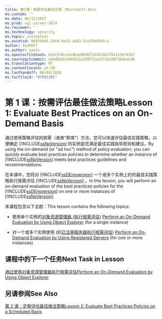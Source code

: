 ```yaml
---
title: 第1课：按需评估最佳实践 |Microsoft Docs
ms.custom: ''
ms.date: 06/13/2017
ms.prod: sql-server-2014
ms.reviewer: ''
ms.technology: security
ms.topic: conceptual
ms.assetid: 868338d3-29c8-4a55-ab02-51a358d5b7ca
author: VanMSFT
ms.author: vanto
ms.openlocfilehash: b35c578ca1edbaebb9871d1633627811536f42bf
ms.sourcegitcommit: ad4d92dce894592a259721a1571b1d8736abacdb
ms.translationtype: MT
ms.contentlocale: zh-CN
ms.lasthandoff: 08/04/2020
ms.locfileid: "87691391"
---
```

# <a name="lesson-1-evaluate-best-practices-on-an-on-demand-basis"></a><span data-ttu-id="221a8-102">第 1 课：按需评估最佳做法策略</span><span class="sxs-lookup"><span data-stu-id="221a8-102">Lesson 1: Evaluate Best Practices on an On-Demand Basis</span></span>
  <span data-ttu-id="221a8-103">通过使用策略评估的按需（或者“即席”）方法，您可以快速评估最佳实践策略，以便确定 [!INCLUDE[ssNoVersion](../includes/ssnoversion-md.md)] 的实例是否满足最佳实践指导原则和建议。</span><span class="sxs-lookup"><span data-stu-id="221a8-103">By using the on-demand (or "ad hoc") method of policy evaluation, you can quickly evaluate best practices policies to determine whether an instance of [!INCLUDE[ssNoVersion](../includes/ssnoversion-md.md)] meets best practices guidelines and recommendations.</span></span>  
  
 <span data-ttu-id="221a8-104">在本课中，您将对 [!INCLUDE[ssDEnoversion](../includes/ssdenoversion-md.md)] 一个或多个实例上的的最佳实践策略执行按需评估 [!INCLUDE[ssNoVersion](../includes/ssnoversion-md.md)] 。</span><span class="sxs-lookup"><span data-stu-id="221a8-104">In this lesson, you will perform an on-demand evaluation of the best practices policies for the [!INCLUDE[ssDEnoversion](../includes/ssdenoversion-md.md)] on one or more instances of [!INCLUDE[ssNoVersion](../includes/ssnoversion-md.md)].</span></span>  
  
 <span data-ttu-id="221a8-105">本课程包含以下主题：</span><span class="sxs-lookup"><span data-stu-id="221a8-105">This lesson contains the following topics:</span></span>  
  
-   <span data-ttu-id="221a8-106">使用单个实例的[对象资源管理器 (执行按需评估](../ssms/object/object-explorer.md)) </span><span class="sxs-lookup"><span data-stu-id="221a8-106">[Perform an On-Demand Evaluation by Using Object Explorer](../ssms/object/object-explorer.md) (for a single instance)</span></span>  
  
-   <span data-ttu-id="221a8-107">对一个或多个实例使用 (的[已注册服务器执行按需评估](../../2014/tutorials/perform-an-on-demand-evaluation-by-using-registered-servers.md)) </span><span class="sxs-lookup"><span data-stu-id="221a8-107">[Perform an On-Demand Evaluation by Using Registered Servers](../../2014/tutorials/perform-an-on-demand-evaluation-by-using-registered-servers.md) (for one or more instances)</span></span>  
  
## <a name="next-task-in-lesson"></a><span data-ttu-id="221a8-108">课程中的下一个任务</span><span class="sxs-lookup"><span data-stu-id="221a8-108">Next Task in Lesson</span></span>  
 [<span data-ttu-id="221a8-109">通过使用对象资源管理器执行按需评估</span><span class="sxs-lookup"><span data-stu-id="221a8-109">Perform an On-Demand Evaluation by Using Object Explorer</span></span>](../ssms/object/object-explorer.md)  
  
## <a name="see-also"></a><span data-ttu-id="221a8-110">另请参阅</span><span class="sxs-lookup"><span data-stu-id="221a8-110">See Also</span></span>  
 [<span data-ttu-id="221a8-111">第 2 课：定期评估最佳做法策略</span><span class="sxs-lookup"><span data-stu-id="221a8-111">Lesson 2: Evaluate Best Practices Policies on a Scheduled Basis</span></span>](../../2014/tutorials/lesson-2-evaluate-best-practices-policies-on-a-scheduled-basis.md)  
  
  
